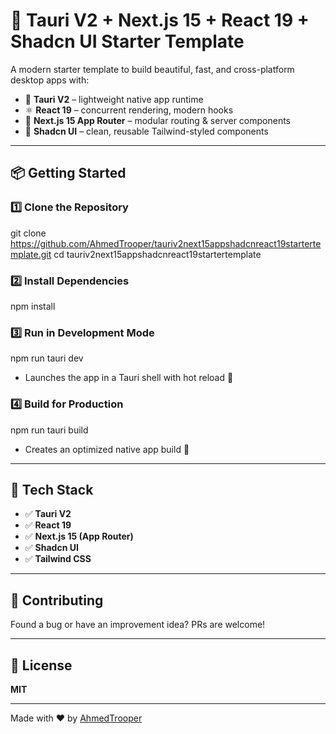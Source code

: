 # 🚀 Tauri V2 + Next.js 15 + React 19 + Shadcn UI Starter Template

A modern starter template to build beautiful, fast, and cross-platform desktop apps with:

- 🧱 **Tauri V2** – lightweight native app runtime
- ⚛️ **React 19** – concurrent rendering, modern hooks
- 🧭 **Next.js 15 App Router** – modular routing & server components
- 🎨 **Shadcn UI** – clean, reusable Tailwind-styled components

---

## 📦 Getting Started

### 1️⃣ Clone the Repository
git clone https://github.com/AhmedTrooper/tauriv2next15appshadcnreact19startertemplate.git
cd tauriv2next15appshadcnreact19startertemplate

### 2️⃣ Install Dependencies
npm install

### 3️⃣ Run in Development Mode
npm run tauri dev
- Launches the app in a Tauri shell with hot reload 🔁
### 4️⃣ Build for Production
npm run tauri build
- Creates an optimized native app build 🚀

---

## 🧰 Tech Stack

- ✅ **Tauri V2**
- ✅ **React 19**
- ✅ **Next.js 15 (App Router)**
- ✅ **Shadcn UI**
- ✅ **Tailwind CSS**

---

## 🤝 Contributing

Found a bug or have an improvement idea? PRs are welcome!

---

## 📜 License

**MIT**

---

Made with ❤️ by [AhmedTrooper](https://github.com/AhmedTrooper)

